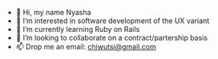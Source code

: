 - 👋 Hi, my name Nyasha
- 👀 I’m interested in software development of the UX variant
- 🌱 I’m currently learning Ruby on Rails
- 💞️ I’m looking to collaborate on a contract/partership basis
- 📫 Drop me an email: chiwutsi@gmail.com

<!---
nyashachiwuts/nyashachiwuts is a ✨ special ✨ repository because its `README.md` (this file) appears on your GitHub profile.
You can click the Preview link to take a look at your changes.
--->
